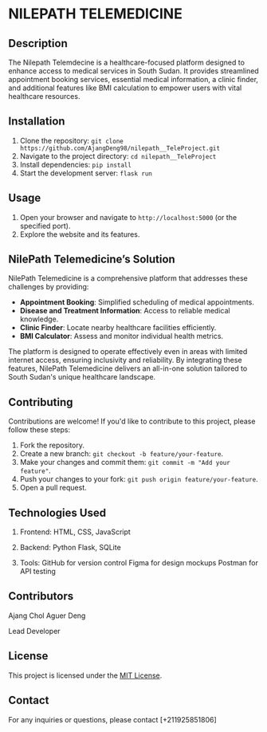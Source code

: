# NILEPATH TELEMEDICINE

## Description

The Nilepath Telemdecine is a healthcare-focused platform designed to enhance access to medical services in South Sudan. It provides streamlined appointment booking services, essential medical information, a clinic finder, and additional features like BMI calculation to empower users with vital healthcare resources.

## Installation

1. Clone the repository: `git clone https://github.com/AjangDeng98/nilepath__TeleProject.git`
2. Navigate to the project directory: `cd nilepath__TeleProject`
3. Install dependencies: `pip install`
4. Start the development server: `flask run` 

## Usage

1. Open your browser and navigate to `http://localhost:5000` (or the specified port).
2. Explore the website and its features.


## NilePath Telemedicine’s Solution  
NilePath Telemedicine is a comprehensive platform that addresses these challenges by providing: 
 
- **Appointment Booking**: Simplified scheduling of medical appointments.  
- **Disease and Treatment Information**: Access to reliable medical knowledge.  
- **Clinic Finder**: Locate nearby healthcare facilities efficiently.  
- **BMI Calculator**: Assess and monitor individual health metrics.

The platform is designed to operate effectively even in areas with limited internet access, ensuring inclusivity and reliability. By integrating these features, NilePath Telemedicine delivers an all-in-one solution tailored to South Sudan's unique healthcare landscape.

## Contributing

Contributions are welcome! If you'd like to contribute to this project, please follow these steps:

1. Fork the repository.
2. Create a new branch: `git checkout -b feature/your-feature`.
3. Make your changes and commit them: `git commit -m "Add your feature"`.
4. Push your changes to your fork: `git push origin feature/your-feature`.
5. Open a pull request.

## Technologies Used
1. Frontend:
HTML, CSS, JavaScript

2. Backend:
Python Flask, SQLite 

3. Tools:
GitHub for version control
Figma for design mockups
Postman for API testing

## Contributors
Ajang Chol Aguer Deng

Lead Developer


## License

This project is licensed under the [MIT License](LICENSE).

## Contact

For any inquiries or questions, please contact [+211925851806]